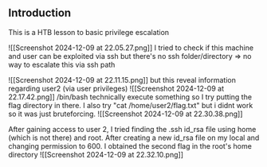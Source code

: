 
## Introduction
This is a HTB lesson to basic privilege escalation


![[Screenshot 2024-12-09 at 22.05.27.png]]
I tried to check if this machine and user can be exploited via ssh but there's no ssh folder/directory => no way to escalate this via ssh path

![[Screenshot 2024-12-09 at 22.11.15.png]]
but this reveal information regarding user2 (via user privileges)
![[Screenshot 2024-12-09 at 22.17.42.png]]
/bin/bash technically execute something so I try putting the flag directory in there. I also try "cat /home/user2/flag.txt" but i didnt work so it was just bruteforcing.
![[Screenshot 2024-12-09 at 22.30.38.png]]

After gaining access to user 2, I tried finding the .ssh id_rsa file using home (which is not there) and root.
After creating a new id_rsa file on my local and changing permission to 600. I obtained the second flag in the root's home directory
![[Screenshot 2024-12-09 at 22.32.10.png]]